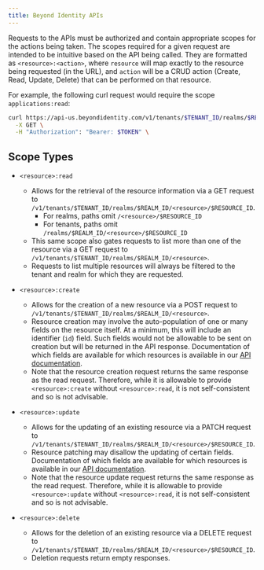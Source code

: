 ```yaml
---
title: Beyond Identity APIs 
---
```


Requests to the APIs must be authorized and contain appropriate scopes for the actions being taken. The scopes required for a given request are intended to be intuitive based on the API being called. They are formatted as `<resource>:<action>`, where `resource` will map exactly to the resource being requested (in the URL), and `action` will be a CRUD action (Create, Read, Update, Delete) that can be performed on that resource.

For example, the following curl request would require the scope `applications:read`:

```bash
curl https://api-us.beyondidentity.com/v1/tenants/$TENANT_ID/realms/$REALM_ID/applications/$APPLICATION_ID \
  -X GET \
  -H "Authorization": "Bearer: $TOKEN" \
```

## Scope Types

- `<resource>:read`
	- Allows for the retrieval of the resource information via a GET request to `/v1/tenants/$TENANT_ID/realms/$REALM_ID/<resource>/$RESOURCE_ID`.
		- For realms, paths omit `/<resource>/$RESOURCE_ID`
		- For tenants, paths omit `/realms/$REALM_ID/<resource>/$RESOURCE_ID`
	- This same scope also gates requests to list more than one of the resource via a GET request to `/v1/tenants/$TENANT_ID/realms/$REALM_ID/<resource>`. 
	- Requests to list multiple resources will always be filtered to the tenant and realm for which they are requested.

- `<resource>:create`
	- Allows for the creation of a new resource via a POST request to `/v1/tenants/$TENANT_ID/realms/$REALM_ID/<resource>`.
	- Resource creation may involve the auto-population of one or many fields on the resource itself. At a minimum, this will include an identifier (`id`) field. Such fields would not be allowable to be sent on creation but will be returned in the API response. Documentation of which fields are available for which resources is available in our [API documentation](https://developer.beyondidentity.com/api/v1).
	- Note that the resource creation request returns the same response as the read request. Therefore, while it is allowable to provide `<resource>:create` without `<resource>:read`, it is not self-consistent and so is not advisable.

- `<resource>:update`
	- Allows for the updating of an existing resource via a PATCH request to `/v1/tenants/$TENANT_ID/realms/$REALM_ID/<resource>/$RESOURCE_ID`.
	- Resource patching may disallow the updating of certain fields. Documentation of which fields are available for which resources is available in our [API documentation](https://developer.beyondidentity.com/api/v1).
	- Note that the resource update request returns the same response as the read request. Therefore, while it is allowable to provide `<resource>:update` without `<resource>:read`, it is not self-consistent and so is not advisable.

- `<resource>:delete`
	- Allows for the deletion of an existing resource via a DELETE request to `/v1/tenants/$TENANT_ID/realms/$REALM_ID/<resource>/$RESOURCE_ID`.
	- Deletion requests return empty responses.
